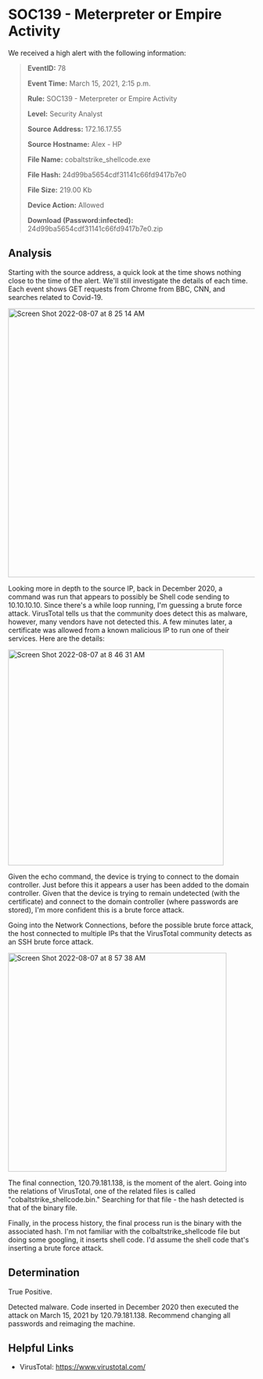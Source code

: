 # SOC139 - Meterpreter or Empire Activity

We received a high alert with the following information: 
> **EventID:** 78
> 
> **Event Time:** March 15, 2021, 2:15 p.m.
> 
> **Rule:** SOC139 - Meterpreter or Empire Activity
> 
> **Level:** Security Analyst
> 
> **Source Address:** 172.16.17.55
> 
> **Source Hostname:** Alex - HP
> 
> **File Name:** cobaltstrike_shellcode.exe
> 
> **File Hash:** 24d99ba5654cdf31141c66fd9417b7e0
> 
> **File Size:** 219.00 Kb
> 
> **Device Action:** Allowed
> 
> **Download (Password:infected):** 24d99ba5654cdf31141c66fd9417b7e0.zip

## Analysis

Starting with the source address, a quick look at the time shows nothing close to the time of the alert. We'll still investigate the details of each time. 
Each event shows GET requests from Chrome from BBC, CNN, and searches related to Covid-19. 

<img width="548" alt="Screen Shot 2022-08-07 at 8 25 14 AM" src="https://user-images.githubusercontent.com/74877876/183290428-059b1924-21e5-464d-9c78-04902d9f872f.png">

Looking more in depth to the source IP, back in December 2020, a command was run that appears to possibly be Shell code sending to 10.10.10.10. Since there's a while loop running, I'm guessing a brute force attack. VirusTotal tells us that the community does detect this as malware, however, many vendors have not detected this. 
A few minutes later, a certificate was allowed from a known malicious IP to run one of their services. Here are the details: 

<img width="440" alt="Screen Shot 2022-08-07 at 8 46 31 AM" src="https://user-images.githubusercontent.com/74877876/183291209-1dfb6738-c33a-430e-a112-7adbef268574.png">

Given the echo command, the device is trying to connect to the domain controller. Just before this it appears a user has been added to the domain controller. Given that the device is trying to remain undetected (with the certificate) and connect to the domain controller (where passwords are stored), I'm more confident this is a brute force attack.



Going into the Network Connections, before the possible brute force attack, the host connected to multiple IPs that the VirusTotal community detects as an SSH brute force attack. 

<img width="446" alt="Screen Shot 2022-08-07 at 8 57 38 AM" src="https://user-images.githubusercontent.com/74877876/183291683-7a3cba4e-78b3-40d3-b226-82a6cd88eb56.png">

The final connection, 120.79.181.138, is the moment of the alert. Going into the relations of VirusTotal, one of the related files is called "cobaltstrike_shellcode.bin." Searching for that file - the hash detected is that of the binary file. 

Finally, in the process history, the final process run is the binary with the associated hash. I'm not familiar with the colbaltstrike_shellcode file but doing some googling, it inserts shell code. I'd assume the shell code that's inserting a brute force attack.

## Determination
True Positive.

Detected malware. Code inserted in December 2020 then executed the attack on March 15, 2021 by 120.79.181.138. Recommend changing all passwords and reimaging the machine. 

## Helpful Links
- VirusTotal: https://www.virustotal.com/
